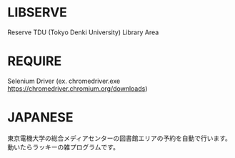 # LIBSERVE
Reserve TDU (Tokyo Denki University) Library Area

# REQUIRE
Selenium Driver (ex. chromedriver.exe https://chromedriver.chromium.org/downloads)

# JAPANESE
東京電機大学の総合メディアセンターの図書館エリアの予約を自動で行います。
動いたらラッキーの雑プログラムです。
